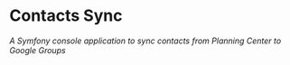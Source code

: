 # Contacts Sync
_A Symfony console application to sync contacts from Planning Center to Google Groups_
